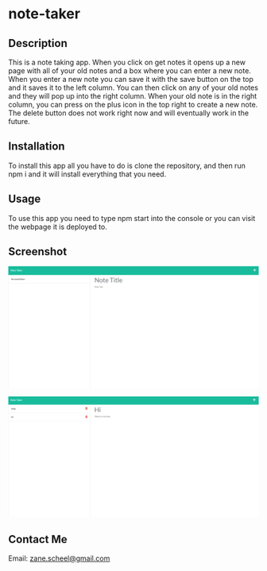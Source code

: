 # note-taker

## Description

This is a note taking app. When you click on get notes it opens up a new page with all of your old notes and a box where you can enter a new note. When you enter a new note you can save it with the save button on the top and it saves it to the left column. You can then click on any of your old notes and they will pop up into the right column. When your old note is in the right column, you can press on the plus icon in the top right to create a new note. The delete button does not work right now and will eventually work in the future.

## Installation

To install this app all you have to do is clone the repository, and then run npm i and it will install everything that you need.

## Usage 

To use this app you need to type npm start into the console or you can visit the webpage it is deployed to.

## Screenshot

![Screenshot of page without notes](./assets/images/screenshot-1.png)

![Screenshot of notes with page](./assets/images/screenshot-2.png)

## Contact Me

Email: zane.scheel@gmail.com